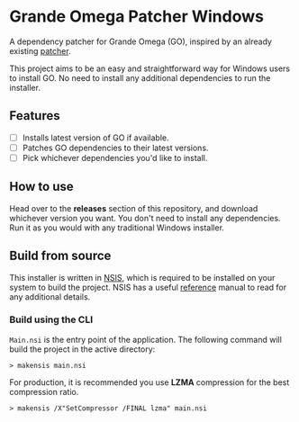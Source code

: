 # Grande Omega Patcher Windows

A dependency patcher for Grande Omega (GO), inspired by an already existing [patcher](https://github.com/Matthbo/GrandeOmega-patcher/blob/master/readme.md).

This project aims to be an easy and straightforward way for Windows users to install GO. No need to install any additional dependencies to run the installer.

## Features
- [ ] Installs latest version of GO if available.
- [ ] Patches GO dependencies to their latest versions.
- [ ] Pick whichever dependencies you'd like to install.

## How to use
Head over to the **releases** section of this repository, and download whichever version you want. You don't need to install any dependencies. Run it as you would with any traditional Windows installer.

## Build from source
This installer is written in [NSIS](https://nsis.sourceforge.io/Download), which is required to be installed on your system to build the project. NSIS has a useful [reference](https://nsis.sourceforge.io/Docs/Contents.html) manual to read for any additional details.

### Build using the CLI
`Main.nsi` is the entry point of the application. The following command will build the project in the active directory:
```
> makensis main.nsi
```

For production, it is recommended you use **LZMA** compression for the best compression ratio.
```
> makensis /X"SetCompressor /FINAL lzma" main.nsi
```
